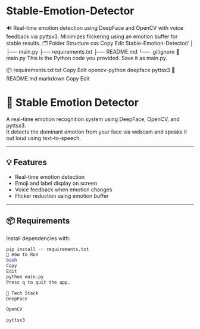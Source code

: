 # Stable-Emotion-Detector
🔊 Real-time emotion detection using DeepFace and OpenCV with voice feedback via pyttsx3. Minimizes flickering using an emotion buffer for stable results.
🗂️ Folder Structure
css
Copy
Edit
Stable-Emotion-Detector/
│
├── main.py
├── requirements.txt
├── README.md
└── .gitignore
📄 main.py
This is the Python code you provided. Save it as main.py.

📦 requirements.txt
txt
Copy
Edit
opencv-python
deepface
pyttsx3
📘 README.md
markdown
Copy
Edit
# 🧠 Stable Emotion Detector

A real-time emotion recognition system using DeepFace, OpenCV, and pyttsx3.  
It detects the dominant emotion from your face via webcam and speaks it out loud using text-to-speech.

---

## 💡 Features

- Real-time emotion detection
- Emoji and label display on screen
- Voice feedback when emotion changes
- Flicker reduction using emotion buffer

---

## 📦 Requirements

Install dependencies with:

```bash
pip install -r requirements.txt
🚀 How to Run
bash
Copy
Edit
python main.py
Press q to quit the app.

🧰 Tech Stack
DeepFace

OpenCV

pyttsx3
